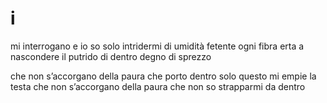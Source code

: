 # i

mi interrogano
e io so solo intridermi
di umidità fetente
ogni fibra erta a nascondere
il putrido di dentro
degno di sprezzo

che non s’accorgano della paura
che porto dentro
solo questo mi empie la testa
che non s’accorgano della paura
che non so strapparmi da dentro
